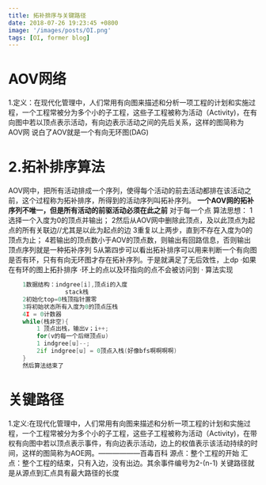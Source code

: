```yaml
---
title: 拓补排序与关键路径
date: 2018-07-26 19:23:45 +0800
image: '/images/posts/OI.png'
tags: [OI, former blog]
---
```


# AOV网络
1.定义：在现代化管理中，人们常用有向图来描述和分析一项工程的计划和实施过程，一个工程常被分为多个小的子工程，这些子工程被称为活动（Activity)，在有向图中若以顶点表示活动，有向边表示活动之间的先后关系，这样的图简称为AOV网
说白了AOV就是一个有向无环图(DAG)

# 2.拓补排序算法
AOV网中，把所有活动排成一个序列，使得每个活动的前去活动都排在该活动之前，这个过程称为拓补排序，所得到的活动序列叫拓补序列。
**一个AOV网的拓补序列不唯一，但是所有活动的前驱活动必须在此之前**
对于每一个点
算法思想：
1选择一个入度为0的顶点并输出；
2然后从AOV网中删除此顶点，及以此顶点为起点的所有关联边//尤其是以此为起点的边
3重复以上两步，直到不存在入度为0的顶点为止；
4若输出的顶点数小于AOV的顶点数，则输出有回路信息，否则输出顶点序列就是一种拓补序列
5从第四步可以看出拓补排序可以用来判断一个有向图是否有环，只有有向无环图才存在拓补序列。于是就满足了无后效性，上dp
·如果在有环的图上拓扑排序
·环上的点以及环指向的点不会被访问到
·
算法实现
```cpp
    1数据结构：indgree[i],顶点i的入度
                stack栈
    2初始化top=0栈顶指针置零
    3将初始状态所有入度为0的顶点压栈
    4I = 0计数器
    while(栈非空){
        1 顶点出栈，输出v；i++;
        for(v的每一个后继顶点u)
        1 indgree[u]--;
        2if indgree[u] = 0顶点入栈(好像bfs啊啊啊啊)
    }
    然后算法结束了
```

# 关键路径
1.定义:在现代化管理中，人们常用有向图来描述和分析一项工程的计划和实施过程，一个工程常被分为多个小的子工程，这些子工程被称为活动（Activity)，在带权有向图中若以顶点表示事件，有向边表示活动，边上的权值表示该活动持续的时间，这样的图简称为AOE网。——————百毒百科
源点：整个工程的开始
汇点：整个工程的结束，只有入边，没有出边。其余事件编号为2-(n-1)
关键路径就是从源点到汇点具有最大路径的长度


